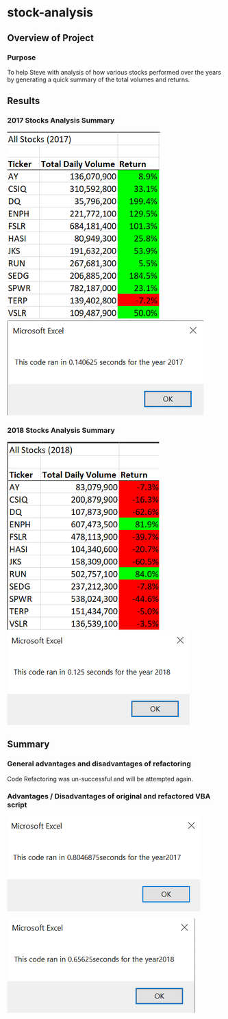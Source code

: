 # stock-analysis

## Overview of Project

### Purpose
To help Steve with analysis of how various stocks performed over the years by generating a quick summary of the total volumes and returns.

## Results

### 2017 Stocks Analysis Summary
![alt text](https://github.com/gillranvir/stock-analysis/blob/main/VBA_Challenge_Results_2017.png)
![alt_text](https://github.com/gillranvir/stock-analysis/blob/main/VBA_Challenge_2017.png)

### 2018 Stocks Analysis Summary
![alt text](https://github.com/gillranvir/stock-analysis/blob/main/VBA_Challenge_Results_2018.png)
![alt_text](https://github.com/gillranvir/stock-analysis/blob/main/VBA_Challenge_2018.png)

## Summary

### General advantages and disadvantages of refactoring
Code Refactoring was un-successful and will be attempted again.


### Advantages / Disadvantages of original and refactored VBA script
![alt_text](https://github.com/gillranvir/stock-analysis/blob/main/VBA_Challenge_2017_Initial.png)

![alt_text](https://github.com/gillranvir/stock-analysis/blob/main/VBA_Challenge_2018_Initial.png)
